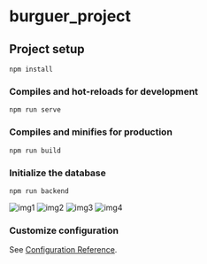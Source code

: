 # burguer_project

## Project setup
```
npm install
```

### Compiles and hot-reloads for development
```
npm run serve
```

### Compiles and minifies for production
```
npm run build
```
### Initialize the database
```
npm run backend
```
![img1](https://github.com/user-attachments/assets/274ae43e-ad32-4c94-b147-b8dfe2fa42ec)
![img2](https://github.com/user-attachments/assets/3dfadc7c-8b66-4768-b7d8-fef2d92d5a35)
![img3](https://github.com/user-attachments/assets/864b3cff-cc7c-49d9-96eb-542e0cf4dbad)
![img4](https://github.com/user-attachments/assets/0bdd6345-ffb0-4214-b431-e7b2129e2597)



### Customize configuration
See [Configuration Reference](https://cli.vuejs.org/config/).

